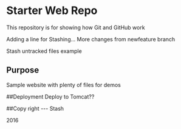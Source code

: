 # Starter Web Repo

This repository is for showing how Git and GitHub work

Adding a line for Stashing... 
More changes from newfeature branch

Stash untracked files example
## Purpose

Sample website with plenty of files for demos

##Deployment
	Deploy to Tomcat??

##Copy right --- Stash

2016